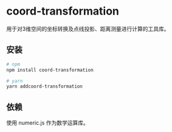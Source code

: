 # coord-transformation

用于对3维空间的坐标转换及点线投影、距离测量进行计算的工具库。

## 安装

```bash
# npm
npm install coord-transformation
```

```bash
# yarn
yarn addcoord-transformation
```

## 依赖
使用 numeric.js 作为数学运算库。

